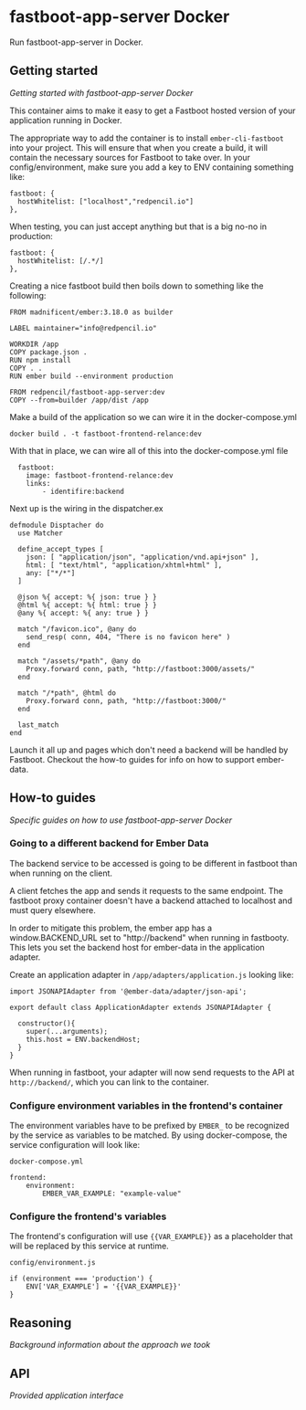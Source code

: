 # fastboot-app-server Docker

Run fastboot-app-server in Docker.

## Getting started

_Getting started with fastboot-app-server Docker_

This container aims to make it easy to get a Fastboot hosted version of your application running in Docker.

The appropriate way to add the container is to install `ember-cli-fastboot` into your project.  This will ensure that when you create a build, it will contain the necessary sources for Fastboot to take over.  In your config/environment, make sure you add a key to ENV containing something like:

    fastboot: {
      hostWhitelist: ["localhost","redpencil.io"]
    },

When testing, you can just accept anything but that is a big no-no in production:

    fastboot: {
      hostWhitelist: [/.*/]
    },

Creating a nice fastboot build then boils down to something like the following:

    FROM madnificent/ember:3.18.0 as builder

    LABEL maintainer="info@redpencil.io"

    WORKDIR /app
    COPY package.json .
    RUN npm install
    COPY . .
    RUN ember build --environment production

    FROM redpencil/fastboot-app-server:dev
    COPY --from=builder /app/dist /app

Make a build of the application so we can wire it in the docker-compose.yml

    docker build . -t fastboot-frontend-relance:dev

With that in place, we can wire all of this into the docker-compose.yml file

      fastboot:
        image: fastboot-frontend-relance:dev
        links:
            - identifire:backend

Next up is the wiring in the dispatcher.ex

    defmodule Disptacher do
      use Matcher

      define_accept_types [
        json: [ "application/json", "application/vnd.api+json" ],
        html: [ "text/html", "application/xhtml+html" ],
        any: ["*/*"]
      ]

      @json %{ accept: %{ json: true } }
      @html %{ accept: %{ html: true } }
      @any %{ accept: %{ any: true } }

      match "/favicon.ico", @any do
        send_resp( conn, 404, "There is no favicon here" )
      end

      match "/assets/*path", @any do
        Proxy.forward conn, path, "http://fastboot:3000/assets/"
      end

      match "/*path", @html do
        Proxy.forward conn, path, "http://fastboot:3000/"
      end

      last_match
    end

Launch it all up and pages which don't need a backend will be handled by Fastboot.  Checkout the how-to guides for info on how to support ember-data.

## How-to guides

_Specific guides on how to use fastboot-app-server Docker_

### Going to a different backend for Ember Data

The backend service to be accessed is going to be different in fastboot than when running on the client.

A client fetches the app and sends it requests to the same endpoint.  The fastboot proxy container doesn't have a backend attached to localhost and must query elsewhere.

In order to mitigate this problem, the ember app has a window.BACKEND_URL set to "http://backend" when running in fastbooty.  This lets you set the backend host for ember-data in the application adapter.

Create an application adapter in `/app/adapters/application.js` looking like:

    import JSONAPIAdapter from '@ember-data/adapter/json-api';

    export default class ApplicationAdapter extends JSONAPIAdapter {

      constructor(){
        super(...arguments);
        this.host = ENV.backendHost;
      }
    }

When running in fastboot, your adapter will now send requests to the API at `http://backend/`, which you can link to the container.


### Configure environment variables in the frontend's container

The environment variables have to be prefixed by `EMBER_` to be recognized by the service as variables to be matched. By using docker-compose, the service configuration will look like:

    docker-compose.yml

    frontend:
        environment:
            EMBER_VAR_EXAMPLE: "example-value"

### Configure the frontend's variables

The frontend's configuration will use `{{VAR_EXAMPLE}}` as a placeholder that will be replaced by this service at runtime.

    config/environment.js

    if (environment === 'production') {
        ENV['VAR_EXAMPLE'] = '{{VAR_EXAMPLE}}'
    }


## Reasoning

_Background information about the approach we took_

## API

_Provided application interface_
